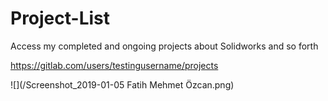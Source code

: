 # Project-List

Access my completed and ongoing projects about Solidworks and so forth


https://gitlab.com/users/testingusername/projects


![](/Screenshot_2019-01-05 Fatih Mehmet Özcan.png)
